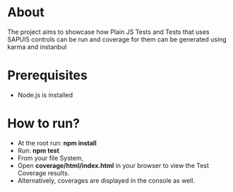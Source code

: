 # About
The project aims to showcase how Plain JS Tests and Tests that uses SAPUI5 controls can be run and coverage for them can be generated using karma and instanbul
# Prerequisites
 - Node.js is installed

# How to run?
- At the root run: **npm install**
- Run: **npm test**
- From your file System, 
- Open **coverage/html/index.html** in your browser to view the Test Coverage results.
- Alternatively, coverages are displayed in the console as well.
